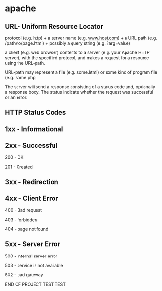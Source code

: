 apache
======
URL- Uniform Resource Locator
-----------------------------
protocol (e.g. http) + a server name (e.g. www.host.com) + a URL path (e.g. /path/to/page.html) + possibly a query string (e.g. ?arg=value)

a client (e.g. web browser) contents to a server (e.g. your Apache HTTP server), with the specified protocol, and makes a request for a resource using the URL-path.

URL-path may represent a file (e.g. some.html) or some kind of program file (e.g. some.php)

The server will send a response consisting of a status code and, optionally a response body. The status indicate whether the request was successful or an error.

HTTP Status Codes
------------------
1xx - Informational
-------------------
2xx - Successful
-------------------  
  200 - OK
  
  201 - Created
  
3xx - Redirection
-------------------
4xx - Client Error
-------------------
  400 - Bad request
  
  403 - forbidden
  
  404 - page not found
  
5xx - Server Error
-------------------
  500 - internal server error
  
  503 - service is not available
  
  502 - bad gateway

END OF PROJECT
TEST TEST

